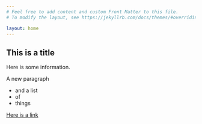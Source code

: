 ```yaml
---
# Feel free to add content and custom Front Matter to this file.
# To modify the layout, see https://jekyllrb.com/docs/themes/#overriding-theme-defaults

layout: home
---
```


## This is a title

Here is some information. 

A new paragraph

* and a list
* of
* things

[Here is a link](/)
